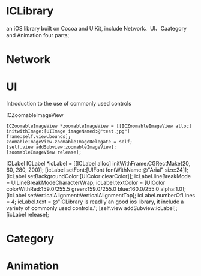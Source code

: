ICLibrary
=========

an iOS library built on Cocoa and UIKit, include Network、UI、Caategory and Animation four parts;


Network
=========



UI
=========
Introduction to the use of commonly used controls

ICZoomableImageView

    ICZoomableImageView *zoomableImageView = [[ICZoomableImageView alloc] initwithImage:[UIImage imageNamed:@"test.jpg"] frame:self.view.bounds];
    zoomableImageView.zoomableImageDelegate = self;
    [self.view addSubview:zoomableImageView];
    [zoomableImageView release];

ICLabel
     ICLabel *icLabel = [[ICLabel alloc] initWithFrame:CGRectMake(20, 60, 280, 200)];
     [icLabel setFont:[UIFont fontWithName:@"Arial" size:24]];
     [icLabel setBackgroundColor:[UIColor clearColor]];
     icLabel.lineBreakMode = UILineBreakModeCharacterWrap;
     icLabel.textColor = [UIColor colorWithRed:159.0/255.5 green:159.0/255.0 blue:160.0/255.0 alpha:1.0];
     [icLabel setVerticalAlignment:VerticalAlignmentTop];
     icLabel.numberOfLines = 4;
     icLabel.text = @"ICLibrary is readlly an good ios library, it include a variety of commonly used controls.";
     [self.view addSubview:icLabel];
    [icLabel release];

Category
=========


Animation
=========




